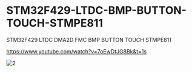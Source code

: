 # STM32F429-LTDC-BMP-BUTTON-TOUCH-STMPE811
STM32F429 LTDC DMA2D FMC BMP BUTTON TOUCH STMPE811

https://www.youtube.com/watch?v=7oEwDtJG8Bk&t=1s

![2](https://user-images.githubusercontent.com/31142397/196008371-2fe7cfd8-78ac-4b74-a810-89e7573f8df4.jpg)
